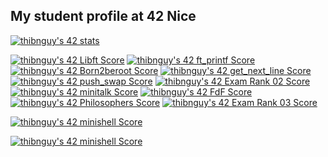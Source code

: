 <!-- ### Hi there 👋 -->

<!--
**ThibaultNGUYEN26/ThibaultNGUYEN26** is a ✨ _special_ ✨ repository because its `README.md` (this file) appears on your GitHub profile.

Here are some ideas to get you started:

- 🔭 I’m currently working on ...
- 🌱 I’m currently learning ...
- 👯 I’m looking to collaborate on ...
- 🤔 I’m looking for help with ...
- 💬 Ask me about ...
- 📫 How to reach me: ...
- 😄 Pronouns: ...
- ⚡ Fun fact: ...
-->

## My student profile at 42 Nice
<a href="https://github.com/JaeSeoKim/badge42"><img src="https://badge42.vercel.app/api/v2/clju7sgx8005409lh1a3q4xq1/stats?cursusId=21&coalitionId=105" alt="thibnguy's 42 stats" /></a>

<a href="https://github.com/JaeSeoKim/badge42"><img src="https://badge42.vercel.app/api/v2/clju7sgx8005409lh1a3q4xq1/project/2899843" alt="thibnguy's 42 Libft Score" /></a>
<a href="https://github.com/JaeSeoKim/badge42"><img src="https://badge42.vercel.app/api/v2/clju7sgx8005409lh1a3q4xq1/project/2907417" alt="thibnguy's 42 ft_printf Score" /></a>
<a href="https://github.com/JaeSeoKim/badge42"><img src="https://badge42.vercel.app/api/v2/clju7sgx8005409lh1a3q4xq1/project/2933603" alt="thibnguy's 42 Born2beroot Score" /></a>
<a href="https://github.com/JaeSeoKim/badge42"><img src="https://badge42.vercel.app/api/v2/clju7sgx8005409lh1a3q4xq1/project/2918195" alt="thibnguy's 42 get_next_line Score" /></a>
<a href="https://github.com/JaeSeoKim/badge42"><img src="https://badge42.vercel.app/api/v2/clju7sgx8005409lh1a3q4xq1/project/2996088" alt="thibnguy's 42 push_swap Score" /></a>
<a href="https://github.com/JaeSeoKim/badge42"><img src="https://badge42.vercel.app/api/v2/clju7sgx8005409lh1a3q4xq1/project/3054093" alt="thibnguy's 42 Exam Rank 02 Score" /></a>
<a href="https://github.com/JaeSeoKim/badge42"><img src="https://badge42.vercel.app/api/v2/clju7sgx8005409lh1a3q4xq1/project/2957136" alt="thibnguy's 42 minitalk Score" /></a>
<a href="https://github.com/JaeSeoKim/badge42"><img src="https://badge42.vercel.app/api/v2/clju7sgx8005409lh1a3q4xq1/project/3101188" alt="thibnguy's 42 FdF Score" /></a>
<a href="https://github.com/JaeSeoKim/badge42"><img src="https://badge42.vercel.app/api/v2/clju7sgx8005409lh1a3q4xq1/project/3134736" alt="thibnguy's 42 Philosophers Score" /></a>
<a href="https://github.com/JaeSeoKim/badge42"><img src="https://badge42.vercel.app/api/v2/clju7sgx8005409lh1a3q4xq1/project/3135268" alt="thibnguy's 42 Exam Rank 03 Score" /></a>

[![thibnguy's 42 minishell Score](https://badge42.vercel.app/api/v2/clju7sgx8005409lh1a3q4xq1/project/3132221)](https://github.com/JaeSeoKim/badge42)

<a href="https://github.com/JaeSeoKim/badge42"><img src="https://badge42.vercel.app/api/v2/clju7sgx8005409lh1a3q4xq1/project/3132221" alt="thibnguy's 42 minishell Score" /></a>
